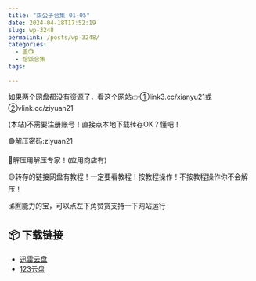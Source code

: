 ```yaml
---
title: "柒公子合集 01-05"
date: 2024-04-18T17:52:19
slug: wp-3248
permalink: /posts/wp-3248/
categories:
  - 盖📺
  - 恰饭合集
tags:

---
```


如果两个网盘都没有资源了，看这个网站👉①link3.cc/xianyu21或②vlink.cc/ziyuan21

(本站)不需要注册账号！直接点本地下载转存OK？懂吧！

🟢解压密码:ziyuan21

🔵解压用解压专家！(应用商店有)

🟡转存的链接网盘有教程！一定要看教程！按教程操作！不按教程操作你不会解压！

💰🈶能力的宝，可以点左下角赞赏支持一下网站运行

## 📦 下载链接
- [迅雷云盘](https://blziyuan21.com/pay-download/3248?key=feb71eb8f4&down_id=0)
- [123云盘](https://blziyuan21.com/pay-download/3248?key=feb71eb8f4&down_id=1)

